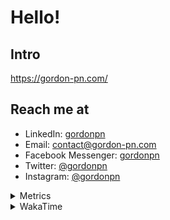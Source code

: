 # Hello!

## Intro

<https://gordon-pn.com/>

## Reach me at

- LinkedIn: [gordonpn](https://www.linkedin.com/in/gordonpn/)
- Email: [contact@gordon-pn.com](mailto:contact@gordon-pn.com)
- Facebook Messenger: [gordonpn](https://www.messenger.com/t/Gordonpn)
- Twitter: [@gordonpn](https://twitter.com/Gordonpn)
- Instagram: [@gordonpn](https://www.instagram.com/gordonpn/)

<details>
  <summary>Metrics</summary>

  <img align="center" src="https://github.com/gordonpn/gordonpn/blob/master/github-metrics.svg" alt="GitHub Metrics">

</details>

<details>
  <summary>WakaTime</summary>

  <!--START_SECTION:waka-->
📊 **This Week I Spent My Time On** 

```text
💬 Programming Languages: 
Other                    27 hrs 57 mins      ████████████████████████░   97.14 % 
Java                     32 mins             ░░░░░░░░░░░░░░░░░░░░░░░░░   01.89 % 
Shell Script             5 mins              ░░░░░░░░░░░░░░░░░░░░░░░░░   00.30 % 
TypeScript               4 mins              ░░░░░░░░░░░░░░░░░░░░░░░░░   00.24 % 
Brazil Dependency Config 2 mins              ░░░░░░░░░░░░░░░░░░░░░░░░░   00.17 % 

🔥 Editors: 
Chrome                   15 hrs 21 mins      █████████████░░░░░░░░░░░░   53.36 % 
Slack                    4 hrs 35 mins       ████░░░░░░░░░░░░░░░░░░░░░   15.97 % 
Firefox                  3 hrs 3 mins        ███░░░░░░░░░░░░░░░░░░░░░░   10.60 % 
Messages                 1 hr 47 mins        ██░░░░░░░░░░░░░░░░░░░░░░░   06.20 % 
MicrosoftOutlook         1 hr 7 mins         █░░░░░░░░░░░░░░░░░░░░░░░░   03.92 % 
```


 Last Updated on 18/08/2025 16:32:21 UTC
<!--END_SECTION:waka-->
</details>

